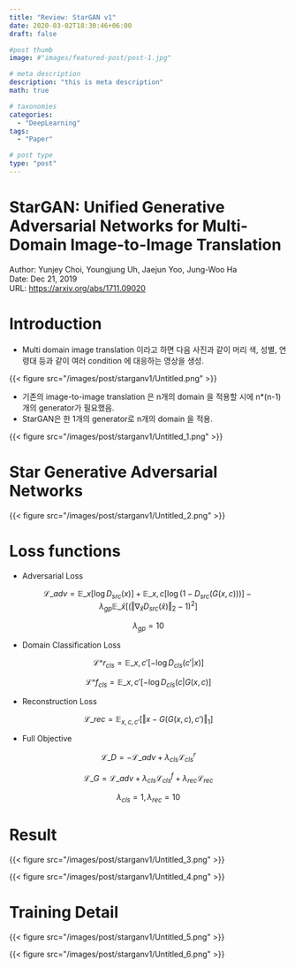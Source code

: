 ```yaml
---
title: "Review: StarGAN v1"
date: 2020-03-02T18:30:46+06:00
draft: false

#post thumb
image: #"images/featured-post/post-1.jpg"

# meta description
description: "this is meta description"
math: true

# taxonomies
categories:
  - "DeepLearning"
tags:
  - "Paper"

# post type
type: "post"
---
```


# StarGAN: Unified Generative Adversarial Networks for Multi-Domain Image-to-Image Translation

Author: Yunjey Choi, Youngjung Uh, Jaejun Yoo, Jung-Woo Ha  
Date: Dec 21, 2019  
URL: https://arxiv.org/abs/1711.09020

# Introduction

- Multi domain image translation 이라고 하면 다음 사진과 같이 머리 색, 성별, 연령대 등과 같이 여러 condition 에 대응하는 영상을 생성.

{{< figure src="/images/post/starganv1/Untitled.png" >}}

- 기존의 image-to-image translation 은 n개의 domain 을 적용할 시에 n*(n-1) 개의 generator가 필요했음.
- StarGAN은 한 1개의 generator로 n개의 domain 을 적용.

{{< figure src="/images/post/starganv1/Untitled_1.png" >}}

# Star Generative Adversarial Networks

{{< figure src="/images/post/starganv1/Untitled_2.png" >}}

# Loss functions

- Adversarial Loss

$$\mathcal{L}\_{adv} = \mathbb{E}\_x [\log D_{src}(x)] + \mathbb{E}\_{x, c} [\log (1-D_{src}(G(x,c)))] - \lambda_{gp}\mathbb{E}\_{\hat{x}}[(\Vert \nabla_{\hat{x}}D_{src}(\hat{x})\Vert_2 -1)^2]$$

$$\lambda_{gp} = 10$$

- Domain Classification Loss

$$\mathcal{L}\^r_{cls} = \mathbb{E}\_{x, c'}[-\log D_{cls}(c'|x)]$$

$$\mathcal{L}\^f_{cls} = \mathbb{E}\_{x, c'}[-\log D_{cls}(c|G(x, c)]$$

- Reconstruction Loss

$$\mathcal{L}\_{rec} = \mathbb{E}_{x, c, c'}[\Vert x-G(G(x, c), c')\Vert_1]$$

- Full Objective

$$\mathcal{L}\_D = -\mathcal{L}\_{adv} + \lambda_{cls}\mathcal{L}^r_{cls}$$

$$\mathcal{L}\_G = \mathcal{L}\_{adv} + \lambda_{cls}\mathcal{L}^f_{cls}+\lambda_{rec}\mathcal{L}_{rec}$$

$$\lambda_{cls} = 1, \lambda_{rec} = 10$$

# Result

{{< figure src="/images/post/starganv1/Untitled_3.png" >}}

{{< figure src="/images/post/starganv1/Untitled_4.png" >}}

# Training Detail

{{< figure src="/images/post/starganv1/Untitled_5.png" >}}

{{< figure src="/images/post/starganv1/Untitled_6.png" >}}